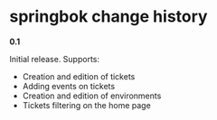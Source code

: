 springbok change history
=========

**0.1**

Initial release. Supports:

- Creation and edition of tickets
- Adding events on tickets
- Creation and edition of environments
- Tickets filtering on the home page